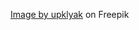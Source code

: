 <a href="https://www.freepik.com/free-vector/night-landscape-with-meadow-rural-field-road_24595836.htm#query=website%20background%20night&position=46&from_view=search&track=ais">Image by upklyak</a> on Freepik